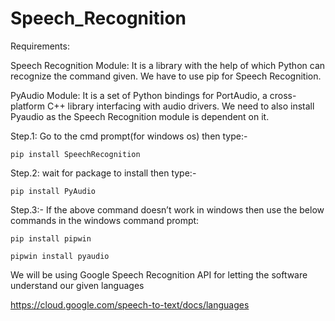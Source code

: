# Speech_Recognition

Requirements:

Speech Recognition Module: It is a library with the help of which Python can recognize the command given. We have to use pip for Speech Recognition. 
 
PyAudio Module: It is a set of Python bindings for PortAudio, a cross-platform C++ library interfacing with audio drivers. We need to also install Pyaudio as the Speech Recognition module is dependent on it.

Step.1: Go to the cmd prompt(for windows os) then type:- 

    pip install SpeechRecognition

Step.2: wait for package to install then type:- 

    pip install PyAudio

Step.3:- If the above command doesn’t work in windows then use the below commands in the windows command prompt:
                       
    pip install pipwin
                        
    pipwin install pyaudio

We will be using Google Speech Recognition API for letting the software understand our given languages

https://cloud.google.com/speech-to-text/docs/languages
